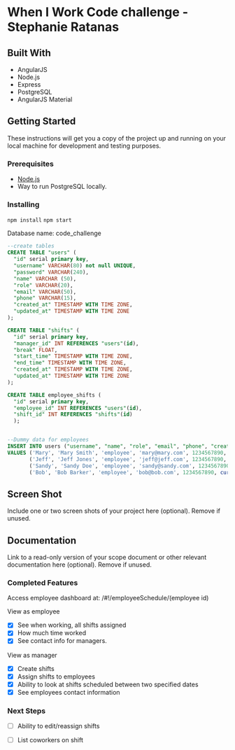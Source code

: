 # When I Work Code challenge - Stephanie Ratanas


## Built With

* AngularJS
* Node.js
* Express
* PostgreSQL
* AngularJS Material

## Getting Started

These instructions will get you a copy of the project up and running on your local machine for development and testing purposes. 

### Prerequisites

- [Node.js](https://nodejs.org/en/)
- Way to run PostgreSQL locally.


### Installing

```npm install```
```npm start```

Database name: code_challenge
```sql
--create tables
CREATE TABLE "users" (
  "id" serial primary key,
  "username" VARCHAR(80) not null UNIQUE,
  "password" VARCHAR(240),
  "name" VARCHAR (50),
  "role" VARCHAR(20),
  "email" VARCHAR(50),
  "phone" VARCHAR(15),
  "created_at" TIMESTAMP WITH TIME ZONE,
  "updated_at" TIMESTAMP WITH TIME ZONE
);

CREATE TABLE "shifts" (
  "id" serial primary key,
  "manager_id" INT REFERENCES "users"(id),
  "break" FLOAT,
  "start_time" TIMESTAMP WITH TIME ZONE,
  "end_time" TIMESTAMP WITH TIME ZONE,
  "created_at" TIMESTAMP WITH TIME ZONE,
  "updated_at" TIMESTAMP WITH TIME ZONE
);

CREATE TABLE employee_shifts (
  "id" serial primary key,
  "employee_id" INT REFERENCES "users"(id),
  "shift_id" INT REFERENCES "shifts"(id)
  );


--Dummy data for employees
INSERT INTO users ("username", "name", "role", "email", "phone", "created_at")
VALUES ('Mary', 'Mary Smith', 'employee', 'mary@mary.com', 1234567890, current_timestamp),
	   ('Jeff', 'Jeff Jones', 'employee', 'jeff@jeff.com', 1234567890, current_timestamp),
	   ('Sandy', 'Sandy Doe', 'employee', 'sandy@sandy.com', 1234567890, current_timestamp),
	   ('Bob', 'Bob Barker', 'employee', 'bob@bob.com', 1234567890, current_timestamp);

```

## Screen Shot

Include one or two screen shots of your project here (optional). Remove if unused.

## Documentation

Link to a read-only version of your scope document or other relevant documentation here (optional). Remove if unused.

### Completed Features

Access employee dashboard at: /#!/employeeSchedule/(employee id)

View as employee
- [x] See when working, all shifts assigned
- [x] How much time worked
- [x] See contact info for managers.

View as manager
- [x] Create shifts
- [x] Assign shifts to employees
- [x] Ability to look at shifts scheduled between two specified dates
- [x] See employees contact information

### Next Steps

- [ ] Ability to edit/reassign shifts
- [ ] List coworkers on shift



